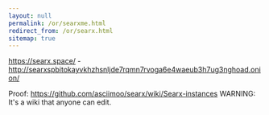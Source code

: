 ```yaml
---
layout: null
permalink: /or/searxme.html
redirect_from: /or/searx.html
sitemap: true
---
```


https://searx.space/ - http://searxspbitokayvkhzhsnljde7rqmn7rvoga6e4waeub3h7ug3nghoad.onion/

Proof: https://github.com/asciimoo/searx/wiki/Searx-instances
       WARNING: It's a wiki that anyone can edit.
